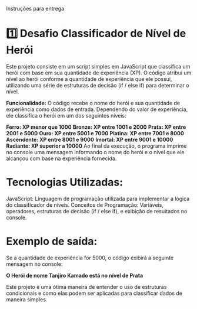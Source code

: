 Instruções para entrega
# 1️⃣ Desafio Classificador de Nível de Herói

Este projeto consiste em um script simples em JavaScript que classifica um herói com base em sua quantidade de experiência (XP). O código atribui um nível ao herói conforme a quantidade de experiência que ele possui, utilizando uma série de estruturas de decisão (if / else if) para determinar o nível.

**Funcionalidade:**
O código recebe o nome do herói e sua quantidade de experiência como dados de entrada. Dependendo do valor de experiência, ele classifica o herói em um dos seguintes níveis:

**Ferro: XP menor que 1000**
**Bronze: XP entre 1001 e 2000**
**Prata: XP entre 2001 e 5000**
**Ouro: XP entre 5001 e 7000** 
**Platina: XP entre 7001 e 8000**
**Ascendente: XP entre 8001 e 9000**
**Imortal: XP entre 9001 e 10000**
**Radiante: XP superior a 10000**
Ao final da execução, o programa imprime no console uma mensagem informando o nome do herói e o nível que ele alcançou com base na experiência fornecida.

# Tecnologias Utilizadas:
JavaScript: Linguagem de programação utilizada para implementar a lógica do classificador de níveis.
Conceitos de Programação: Variáveis, operadores, estruturas de decisão (if / else if), e exibição de resultados no console.

# Exemplo de saída:
Se a quantidade de experiência for 5000, o código exibirá a seguinte mensagem no console:

**O Herói de nome Tanjiro Kamado está no nível de Prata**

Este projeto é uma ótima maneira de entender o uso de estruturas condicionais e como elas podem ser aplicadas para classificar dados de maneira simples.

